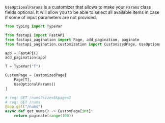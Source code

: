 `UseOptionalParams` is a customizer that allows to make your `Params` class fields optional.
It will allow you to be able to select all available items in case if some of input parameters are not provided.

```py
from typing import TypeVar

from fastapi import FastAPI
from fastapi_pagination import Page, add_pagination, paginate
from fastapi_pagination.customization import CustomizedPage, UseOptionalParams

app = FastAPI()
add_pagination(app)

T = TypeVar("T")

CustomPage = CustomizedPage[
    Page[T],
    UseOptionalParams()
]

# req: GET /nums?size=5&page=1
# req: GET /nums
@app.get("/nums")
async def get_nums() -> CustomPage[int]:
    return paginate(range(100))
```
